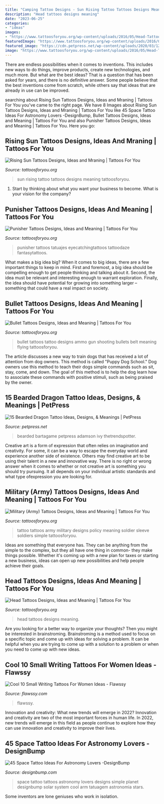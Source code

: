 ```yaml
---
title: "Camping Tattoo Designs - Sun Rising Tattoo Tattoos Designs Meaning Tattoosforyou"
description: "Head tattoos designs meaning"
date: "2023-06-25"
categories:
- "ideas"
images:
- "https://www.tattoosforyou.org/wp-content/uploads/2016/05/Head-Tattoos.jpg"
featuredImage: "https://www.tattoosforyou.org/wp-content/uploads/2016/03/Rising-Sun-Tattoo-Images.jpg"
featured_image: "https://cdn.petpress.net/wp-content/uploads/2020/03/12025526/Bearded-Dragon-Tattoo-idea-1.jpg"
image: "https://www.tattoosforyou.org/wp-content/uploads/2016/05/Head-Tattoos.jpg"
---
```



There are endless possibilities when it comes to inventions. This includes new ways to do things, improve products, create new technologies, and much more. But what are the best ideas? That is a question that has been asked for years, and there is no definitive answer. Some people believe that the best inventions come from scratch, while others say that ideas that are already in use can be improved.

	

		
searching about Rising Sun Tattoos Designs, Ideas and Mraning | Tattoos For You you've came to the right page. We have 8 Images about Rising Sun Tattoos Designs, Ideas and Mraning | Tattoos For You like 45 Space Tattoo Ideas For Astronomy Lovers -DesignBump, Bullet Tattoos Designs, Ideas and Meaning | Tattoos For You and also Punisher Tattoos Designs, Ideas and Meaning | Tattoos For You. Here you go:
		
    
## Rising Sun Tattoos Designs, Ideas And Mraning | Tattoos For You

<img loading=lazy src="https://www.tattoosforyou.org/wp-content/uploads/2016/03/Rising-Sun-Tattoo-Images.jpg" onerror="this.onerror=null;this.src='https://tse2.mm.bing.net/th?id=OIP.bYaVkymKye83oVvQLFRJkAHaNr&amp;pid=15.1';" alt="Rising Sun Tattoos Designs, Ideas and Mraning | Tattoos For You">

_Source: tattoosforyou.org_

>sun rising tattoo tattoos designs meaning tattoosforyou. 

	

1) Start by thinking about what you want your business to become. What is your vision for the company?

    
## Punisher Tattoos Designs, Ideas And Meaning | Tattoos For You

<img loading=lazy src="https://www.tattoosforyou.org/wp-content/uploads/2016/03/Punisher-Tattoos.jpg" onerror="this.onerror=null;this.src='https://tse2.mm.bing.net/th?id=OIP.g_-0gocFSY3f5nkpJ6UQGwHaJ4&amp;pid=15.1';" alt="Punisher Tattoos Designs, Ideas and Meaning | Tattoos For You">

_Source: tattoosforyou.org_

>punisher tattoos tatuajes eyecatchingtattoos tattoodaze fantasytattoos. 

	

What makes a big idea big?
When it comes to big ideas, there are a few important things to keep in mind. First and foremost, a big idea should be compelling enough to get people thinking and talking about it. Second, the idea must be relevant and interesting enough to warrant exploration. Finally, the idea should have potential for growing into something larger – something that could have a real impact on society.

    
## Bullet Tattoos Designs, Ideas And Meaning | Tattoos For You

<img loading=lazy src="https://www.tattoosforyou.org/wp-content/uploads/2016/03/Bullet-Tattoos-Images.jpg" onerror="this.onerror=null;this.src='https://tse1.mm.bing.net/th?id=OIP.e7uGnuqLUI2OKpKT9i9bKgAAAA&amp;pid=15.1';" alt="Bullet Tattoos Designs, Ideas and Meaning | Tattoos For You">

_Source: tattoosforyou.org_

>bullet tattoos tattoo designs ammo gun shooting bullets belt meaning flying tattoosforyou. 

	

The article discusses a new way to train dogs that has received a lot of attention from dog owners. This method is called "Puppy Dog School." Dog owners use this method to teach their dogs simple commands such as sit, stay, come, and down. The goal of this method is to help the dog learn how to associate these commands with positive stimuli, such as being praised by the owner.

    
## 15 Bearded Dragon Tattoo Ideas, Designs, &amp; Meanings | PetPress

<img loading=lazy src="https://cdn.petpress.net/wp-content/uploads/2020/03/12025526/Bearded-Dragon-Tattoo-idea-1.jpg" onerror="this.onerror=null;this.src='https://tse4.mm.bing.net/th?id=OIP.GmqMOG7f-j4zy2DIHZAAeAAAAA&amp;pid=15.1';" alt="15 Bearded Dragon Tattoo Ideas, Designs, &amp; Meanings | PetPress">

_Source: petpress.net_

>bearded bartagame petpress adamson ivy thetrendspotter. 

	

Creative art is a form of expression that often relies on imagination and creativity. For some, it can be a way to escape the everyday world and experience another side of existence. Others may find creative art to be using their talent in a new and innovative way. There is no right or wrong answer when it comes to whether or not creative art is something you should try pursuing. It all depends on your individual artistic standards and what type ofexpression you are looking for.

    
## Military (Army) Tattoos Designs, Ideas And Meaning | Tattoos For You

<img loading=lazy src="http://www.tattoosforyou.org/wp-content/uploads/2013/10/US-Army-Tattoo-Designs-769x1024.jpg" onerror="this.onerror=null;this.src='https://tse4.mm.bing.net/th?id=OIP.knRZP6WWleOpMJ7XZMFIagHaJ3&amp;pid=15.1';" alt="Military (Army) Tattoos Designs, Ideas and Meaning | Tattoos For You">

_Source: tattoosforyou.org_

>tattoo tattoos army military designs policy meaning soldier sleeve soldiers simple tattoosforyou. 

	

Ideas are something that everyone has. They can be anything from the simple to the complex, but they all have one thing in common- they make things possible. Whether it's coming up with a new plan for taxes or starting a new business, ideas can open up new possibilities and help people achieve their goals.

    
## Head Tattoos Designs, Ideas And Meaning | Tattoos For You

<img loading=lazy src="https://www.tattoosforyou.org/wp-content/uploads/2016/05/Head-Tattoos.jpg" onerror="this.onerror=null;this.src='https://tse4.mm.bing.net/th?id=OIP.1-fnfHRID0z5mrx7jW4JYwHaLH&amp;pid=15.1';" alt="Head Tattoos Designs, Ideas and Meaning | Tattoos For You">

_Source: tattoosforyou.org_

>head tattoos designs meaning. 

	

Are you looking for a better way to organize your thoughts? Then you might be interested in brainstroming. Brainstroming is a method used to focus on a specific topic and come up with ideas for solving a problem. It can be helpful when you are trying to come up with a solution to a problem or when you need to come up with new ideas.

    
## Cool 10 Small Writing Tattoos For Women Ideas - Flawssy

<img loading=lazy src="https://www.flawssy.com/wp-content/uploads/2016/06/Think-Positive-Tattoo.jpg" onerror="this.onerror=null;this.src='https://tse1.mm.bing.net/th?id=OIP.-JCBSScDcib5Pj9yvPhK7gHaJ4&amp;pid=15.1';" alt="Cool 10 Small Writing Tattoos For Women Ideas - Flawssy">

_Source: flawssy.com_

>flawssy. 

	

Innovation and creativity: What new trends will emerge in 2022?
Innovation and creativity are two of the most important forces in human life. In 2022, new trends will emerge in this field as people continue to explore how they can use innovation and creativity to improve their lives.

    
## 45 Space Tattoo Ideas For Astronomy Lovers -DesignBump

<img loading=lazy src="http://designbump.com/wp-content/uploads/2014/12/space-star-tattoos-13.jpg" onerror="this.onerror=null;this.src='https://tse4.mm.bing.net/th?id=OIP.il5TJf9rjzD8QUTxFJzZ5AHaNJ&amp;pid=15.1';" alt="45 Space Tattoo Ideas For Astronomy Lovers -DesignBump">

_Source: designbump.com_

>space tattoo tattoos astronomy lovers designs simple planet designbump solar system cool arm tatuagem astronomia stars. 

	

Some inventors are lone geniuses who work in isolation.

